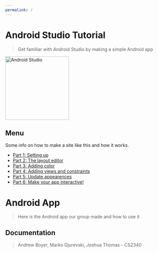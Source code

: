 ```yaml
---
permalink: /
---
```

# **Android Studio Tutorial**
> Get familiar with Android Studio by making a simple Android app

<div align="left">
    <a href="https://developer.android.com/studio">
        <img src="https://upload.wikimedia.org/wikipedia/commons/thumb/9/92/Android_Studio_Trademark.svg/2560px-Android_Studio_Trademark.svg.png" alt="Android Studio" width="200">
    </a>
</div>


## Menu

Some info on how to make a site like this and how it works.

- [Part 1: Setting up](tutorial/1.md)
- [Part 2: The layout editor](tutorial/2.md)
- [Part 3: Adding color](tutorial/3.md)
- [Part 4: Adding views and constraints](tutorial/4.md)
- [Part 5: Update appearences](tutorial/5.md)
- [Part 6: Make your app interactive!](tutorial/6.md)


# **Android App**
> Here is the Android app our group made and how to use it

## Documentation

> Andrew Boyer, Marko Gjurevski, Joshua Thomas - CS2340
